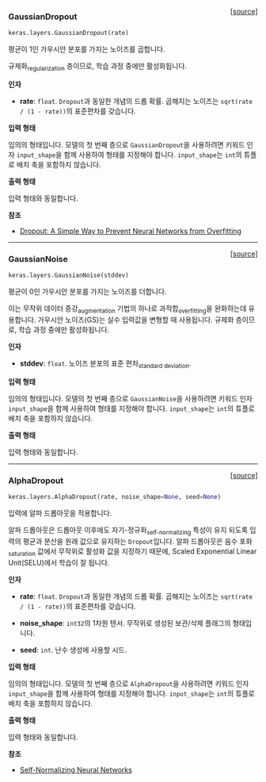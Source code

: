 <span style="float:right;">[[source]](https://github.com/keras-team/keras/blob/master/keras/layers/noise.py#L58)</span>

### GaussianDropout

```python
keras.layers.GaussianDropout(rate)
```

평균이 1인 가우시안 분포를 가지는 노이즈를 곱합니다.

규제화<sub>regularization</sub> 층이므로, 학습 과정 중에만 활성화됩니다.

__인자__

- __rate__: `float`. `Dropout`과 동일한 개념의 드롭 확률. 곱해지는 노이즈는 `sqrt(rate / (1 - rate))`의 표준편차를 갖습니다.

__입력 형태__

임의의 형태입니다. 모델의 첫 번째 층으로 `GaussianDropout`을
사용하려면 키워드 인자 `input_shape`을 함께 사용하여 형태를 지정해야 합니다. 
`input_shape`는 `int`의 튜플로 배치 축을 포함하지 않습니다.

__출력 형태__

입력 형태와 동일합니다.

__참조__

- [Dropout: A Simple Way to Prevent Neural Networks from Overfitting](
   http://www.cs.toronto.edu/~rsalakhu/papers/srivastava14a.pdf)
   
----

<span style="float:right;">[[source]](https://github.com/keras-team/keras/blob/master/keras/layers/noise.py#L14)</span>

### GaussianNoise

```python
keras.layers.GaussianNoise(stddev)
```

평균이 0인 가우시안 분포를 가지는 노이즈를 더합니다.

이는 무작위 데이터 증강<sub>augmentation</sub> 기법의 하나로 과적합<sub>overfitting</sub>을 완화하는데 유용합니다.
가우시안 노이즈(GS)는 실수 입력값을 변형할 때 사용됩니다.
규제화 층이므로, 학습 과정 중에만 활성화됩니다.

__인자__

- __stddev__: `float`. 노이즈 분포의 표준 편차<sub>standard deviation</sub>.


__입력 형태__

임의의 형태입니다. 모델의 첫 번째 층으로 `GaussianNoise`을
사용하려면 키워드 인자 `input_shape`을 함께 사용하여 형태를 지정해야 합니다. 
`input_shape`는 `int`의 튜플로 배치 축을 포함하지 않습니다.

__출력 형태__

입력 형태와 동일합니다.
    

----

<span style="float:right;">[[source]](https://github.com/keras-team/keras/blob/master/keras/layers/noise.py#L106)</span>

### AlphaDropout

```python
keras.layers.AlphaDropout(rate, noise_shape=None, seed=None)
```

입력에 알파 드롭아웃을 적용합니다.

알파 드롭아웃은 드롭아웃 이후에도 자기-정규화<sub>self-normalizing</sub> 특성이 유지
되도록 입력의 평균과 분산을 원래 값으로 유지하는 `Dropout`입니다.
알파 드롭아웃은 음수 포화<sub>saturation</sub> 값에서 무작위로 활성화 값을 지정하기 때문에,
Scaled Exponential Linear Unit(SELU)에서 학습이 잘 됩니다.



__인자__

- __rate__: `float`. `Dropout`과 동일한 개념의 드롭 확률. 곱해지는 노이즈는 `sqrt(rate / (1 - rate))`의 표준편차를 갖습니다.
    
- __noise_shape__: `int32`의 1차원 텐서. 무작위로 생성된 보관/삭제 플래그의 형태입니다.

- __seed__: `int`. 난수 생성에 사용할 시드.


__입력 형태__

임의의 형태입니다. 모델의 첫 번째 층으로 `AlphaDropout`을
사용하려면 키워드 인자 `input_shape`을 함께 사용하여 형태를 지정해야 합니다. 
`input_shape`는 `int`의 튜플로 배치 축을 포함하지 않습니다.

__출력 형태__

입력 형태와 동일합니다.

__참조__

- [Self-Normalizing Neural Networks](https://arxiv.org/abs/1706.02515)
  
